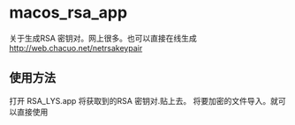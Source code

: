 # macos_rsa_app

关于生成RSA 密钥对。网上很多。也可以直接在线生成 http://web.chacuo.net/netrsakeypair

## 使用方法

打开 RSA_LYS.app
将获取到的RSA 密钥对.贴上去。
将要加密的文件导入。就可以直接使用
